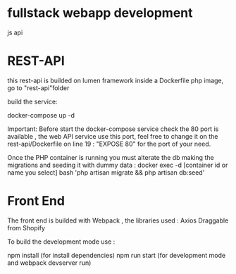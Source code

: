 # fullstack webapp development
js api


# REST-API
this rest-api is builded on lumen framework inside a Dockerfile php image,
go to "rest-api"folder

build the service:

docker-compose up -d

Important: Before start the docker-compose service check the 80 port is available , the web API service use this port, feel free to change it on the rest-api/Dockerfile on line 19 : "EXPOSE 80" for the port of your need.

Once the PHP container is running  you must alterate the db making the migrations and seeding it with dummy data :
docker exec -d [container id or name you select] bash 'php artisan migrate && php artisan db:seed'

# Front End
The front end is builded with Webpack , the libraries used :
Axios
Draggable from Shopify

To build the development mode use :

npm install (for install dependencies)
npm run start (for development mode and webpack devserver run)
